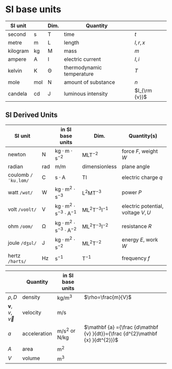 # SI base units

| SI unit  |                | Dim.              | Quantity                  |               |
| -------- | -------------- | ----------------- | ------------------------- | ------------- |
| second   | $\mathsf{s}$   | $\mathsf{T}$      | time                      | $t$           |
| metre    | $\mathsf{m}$   | $\mathsf{L}$      | length                    | $l, r, x$     |
| kilogram | $\mathsf{kg}$  | $\mathsf{M}$      | mass                      | $m$           |
| ampere   | $\mathsf{A}$   | $\mathsf{I}$      | electric current          | $I, i$        |
| kelvin   | $\mathsf{K}$   | $\mathsf{\Theta}$ | thermodynamic temperature | $T$           |
| mole     | $\mathsf{mol}$ | $\mathsf{N}$      | amount of substance       | $n$           |
| candela  | $\mathsf{cd}$  | $\mathsf{J}$      | luminous intensity        | $I_{\rm {v}}$ |

## SI Derived Units

| SI unit             |                | in SI base units                                  | Dim.                             | Quantity(s)                       |
| ------------------- | -------------- | ------------------------------------------------- | -------------------------------- | --------------------------------- |
| newton              | $\mathsf{N}$   | $\mathsf{{kg\cdot m \cdot s}^{-2}}$               | ${\mathsf {MLT}}^{-2}$           | force $F$, weight $W$             |
| radian              | $\mathsf{rad}$ | $\mathsf{m/m}$                                    | dimensionless                    | plane angle                       |
| coulomb `/ˈkuˌlɑm/` | $\mathsf{C}$   | $\mathsf{s\cdot A}$                               | $\mathsf{TI}$                    | electric charge $q$               |
| watt `/wɑt/`        | $\mathsf{W}$   | $\mathsf{kg   \cdot m^2\cdot s^{−3}}$             | ${\mathsf {L^{2}MT^{-3}}}$       | power $P$                         |
| volt `/voʊlt/`      | $\mathsf{V}$   | $\mathsf{kg   \cdot m^2\cdot s^{−3}\cdot A^{-1}}$ | ${\mathsf {ML^{2}T^{-3}I^{-1}}}$ | electric potential, voltage $V,U$ |
| ohm `/oʊm/`         | $\mathsf{Ω}$   | $\mathsf{kg   \cdot m^2\cdot s^{−3}\cdot A^{-2}}$ | ${\mathsf {ML^{2}T^{-3}I^{-2}}}$ | resistance $R$                    |
| joule `/dʒul/`      | $\mathsf{J}$   | $\mathsf{kg   \cdot m^2\cdot s^{−2}}$             | ${\mathsf {ML^{2}T^{-2}}}$       | energy $E$, work $W$              |
| hertz `/hərts/`     | $\mathsf{Hz}$  | $\mathsf{s^{-1}}$                                 | ${\mathsf {T^{-1}}}$             | frequency $f$                     |



|                        | Quantity     | in SI base units                    |                                                                                |
| ---------------------- | ------------ | ----------------------------------- | ------------------------------------------------------------------------------ |
| $ρ, D$                 | density      | $\mathsf{{kg/m}^3}$                 | $\rho=\frac{m}{V}$                                                             |
| $\mathbf{v},v,\vec{v}$ | velocity     | $\mathsf{m/s}$                      |                                                                                |
| $a$                    | acceleration | $\mathsf{m/s^2}$ or $\mathsf{N/kg}$ | $\mathbf {a} ={\frac {d\mathbf {v} }{dt}}={\frac {d^{2}\mathbf {x} }{dt^{2}}}$ |
| $A$                    | area         | $\mathsf{m^2}$                      |                                                                                |
| $V$                    | volume       | $\mathsf{m^3}$                      |                                                                                |
